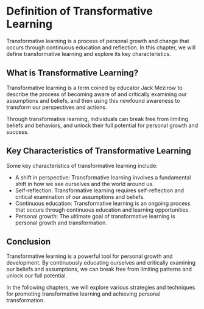 Definition of Transformative Learning
==============================================================

Transformative learning is a process of personal growth and change that occurs through continuous education and reflection. In this chapter, we will define transformative learning and explore its key characteristics.

What is Transformative Learning?
--------------------------------

Transformative learning is a term coined by educator Jack Mezirow to describe the process of becoming aware of and critically examining our assumptions and beliefs, and then using this newfound awareness to transform our perspectives and actions.

Through transformative learning, individuals can break free from limiting beliefs and behaviors, and unlock their full potential for personal growth and success.

Key Characteristics of Transformative Learning
----------------------------------------------

Some key characteristics of transformative learning include:

* A shift in perspective: Transformative learning involves a fundamental shift in how we see ourselves and the world around us.
* Self-reflection: Transformative learning requires self-reflection and critical examination of our assumptions and beliefs.
* Continuous education: Transformative learning is an ongoing process that occurs through continuous education and learning opportunities.
* Personal growth: The ultimate goal of transformative learning is personal growth and transformation.

Conclusion
----------

Transformative learning is a powerful tool for personal growth and development. By continuously educating ourselves and critically examining our beliefs and assumptions, we can break free from limiting patterns and unlock our full potential.

In the following chapters, we will explore various strategies and techniques for promoting transformative learning and achieving personal transformation.
